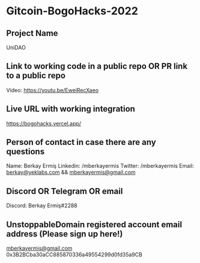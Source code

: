 # Gitcoin-BogoHacks-2022

## Project Name

UniDAO

## Link to working code in a public repo OR PR link to a public repo

Video: https://youtu.be/EweiRecXaeo

## Live URL with working integration

https://bogohacks.vercel.app/

## Person of contact in case there are any questions

Name: Berkay Ermiş
Linkedin: /mberkayermis
Twitter: /mberkayermis
Email: berkay@yeklabs.com && mberkayermis@gmail.com

## Discord OR Telegram OR email

Discord: Berkay Ermiş#2288

## UnstoppableDomain registered account email address (Please sign up here!)

mberkayermis@gmail.com
0x3B2BCba30aCC885870336a49554299d0fd35a9CB